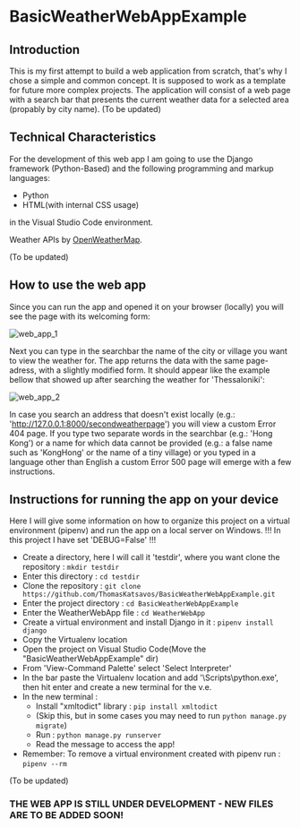 # BasicWeatherWebAppExample

## Introduction
This is my first attempt to build a web application from scratch, that's why I chose a simple and common concept. 
It is supposed to work as a template for future more complex projects. The application will consist of a web page with 
a search bar that presents the current weather data for a selected area (propably by city name).
(To be updated)

## Technical Characteristics
For the development of this web app I am going to use the Django framework (Python-Based) and the following programming and markup languages:
 - Python
 - HTML(with internal CSS usage)

in the Visual Studio Code environment.

Weather APIs by [OpenWeatherMap](https://openweathermap.org/api).

(To be updated)

## How to use the web app
Since you can run the app and opened it on your browser (locally) you will see the page with its welcoming form:

![web_app_1](https://github.com/ThomasKatsavos/BasicWeatherWebAppExample/assets/125153451/04e05f3f-3a80-4159-b860-f11bf1511d5a)

Next you can type in the searchbar the name of the city or village you want to view the weather for. The app returns the data 
with the same page-adress, with a slightly modified form. It should appear like the example bellow that showed up after searching the weather for 
'Thessaloniki':

![web_app_2](https://github.com/ThomasKatsavos/BasicWeatherWebAppExample/assets/125153451/f4e189d8-c3ef-4965-8620-46ac686832ef)

In case you search an address that doesn't exist locally (e.g.: 'http://127.0.0.1:8000/secondweatherpage') you will view a custom Error 404 page.
If you type two separate words in the searchbar (e.g.: 'Hong Kong') or a name for which data cannot be provided (e.g.: a false name such as 'KongHong' or the name of a tiny village) or you typed in a language other than English a custom Error 500 page will emerge with a few instructions.


## Instructions for running the app on your device
Here I will give some information on how to organize this project on a virtual environment (pipenv) and run the app on a local server on Windows.
!!!  In this project I have set 'DEBUG=False' !!!
- Create a directory, here I will call it 'testdir', where you want clone the repository : ``` mkdir testdir ```
- Enter this directory : ``` cd testdir ```
- Clone the repository : ``` git clone https://github.com/ThomasKatsavos/BasicWeatherWebAppExample.git ```
- Enter the project directory : ``` cd BasicWeatherWebAppExample ```
- Enter the WeatherWebApp file : ``` cd WeatherWebApp ```
- Create a virtual environment and install Django in it : ``` pipenv install django ```
- Copy the Virtualenv location
- Open the project on Visual Studio Code(Move the "BasicWeatherWebAppExample" dir)
- From 'View-Command Palette' select 'Select Interpreter'
- In the bar paste the Virtualenv location and add '\Scripts\python.exe', then hit enter and create a new terminal for the v.e.
- In the new terminal :
  - Install "xmltodict" library : ``` pip install xmltodict ```
  - (Skip this, but in some cases you may need to run ``` python manage.py migrate ```)
  - Run : ``` python manage.py runserver ```
  - Read the message to access the app!
 - Remember: To remove a virtual environment created with pipenv run : ``` pipenv --rm ```

(To be updated)

### THE WEB APP IS STILL UNDER DEVELOPMENT - NEW FILES ARE TO BE ADDED SOON!
 

 
